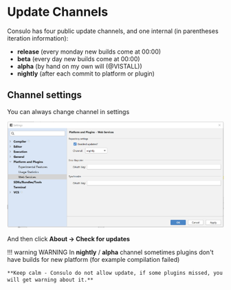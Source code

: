 # Update Channels

Consulo has four public update channels, and one internal (in parentheses iteration information):

 * **release** (every monday new builds come at 00:00)
 * **beta** (every day new builds come at 00:00)
 * **alpha** (by hand on my own will (@VISTALL))
 * **nightly** (after each commit to platform or plugin)


## Channel settings

You can always change channel in settings

![](images/update_channels.png)

And then click **About -> Check for updates**

!!! warning WARNING
    In **nightly** / **alpha** channel sometimes plugins don't have builds for new platform (for example compilation failed)

    **Keep calm - Consulo do not allow update, if some plugins missed, you will get warning about it.**
